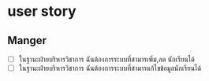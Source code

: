 # user story

## Manger

- [ ] ในฐานะฝ่ายบริหารวิชาการ ฉันต้องการระบบที่สามารเพิ่ม,ลด นักเรียนได้
- [ ] ในฐานะฝ่ายบริหารวิชาการ ฉันต้องการระบบที่สามารแก้ไขข้อมูลนักเรียนได้
